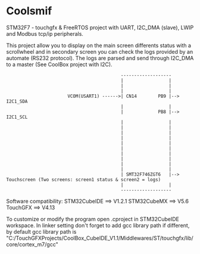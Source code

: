 # Coolsmif
STM32F7 - touchgfx & FreeRTOS project with UART, I2C_DMA (slave), LWIP and Modbus tcp/ip peripherals.

This project allow you to display on the main screen differents status with a scrollwheel and in secondary screen you can check the logs provided by an automate (RS232 protocol). The logs are parsed and send through I2C_DMA to a master (See CoolBox project with I2C).  

                               
                                               -------------------
                                               |                 |
                                               |                 |
                                               |                 |
                           VCOM(USART1) ------>| CN14        PB9 |--> I2C1_SDA
                                               |                 |
                                               |             PB8 |--> I2C1_SCL
                                               |                 |
                                               |                 |
                                               |                 |
                                               |                 |
                                               |                 |
                                               |                 |
                                               |                 |         
                                               |                 |
                                               |                 |
                                               |                 |
                                               | SMT32F746ZGT6   |--> Touchscreen (Two screens: screen1 status & screen2 = logs)
                                               |                 |
                                               -------------------

Software compatibility:
STM32CubeIDE ==> V1.2.1
STM32CubeMX ==> V5.6
TouchGFX ==> V4.13

To customize or modify the program open .cproject in STM32CubeIDE workspace. 
In linker setting don't forget to add gcc library path if different, by default gcc library path is "C:/TouchGFXProjects/CoolBox_CubeIDE_V1.1/Middlewares/ST/touchgfx/lib/core/cortex_m7/gcc"
